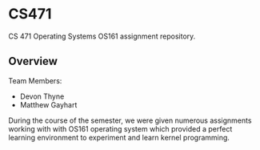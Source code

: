 # CS471

CS 471 Operating Systems OS161 assignment repository.

Overview
--------

Team Members:

* Devon Thyne
* Matthew Gayhart

During the course of the semester, we were given numerous assignments working with with OS161 operating system which provided a perfect learning environment to experiment and learn kernel programming.

